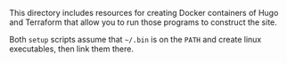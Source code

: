 This directory includes resources for creating Docker containers of Hugo
and Terraform that allow you to run those programs to construct the site.

Both `setup` scripts assume that `~/.bin` is on the `PATH` and create linux
executables, then link them there.
